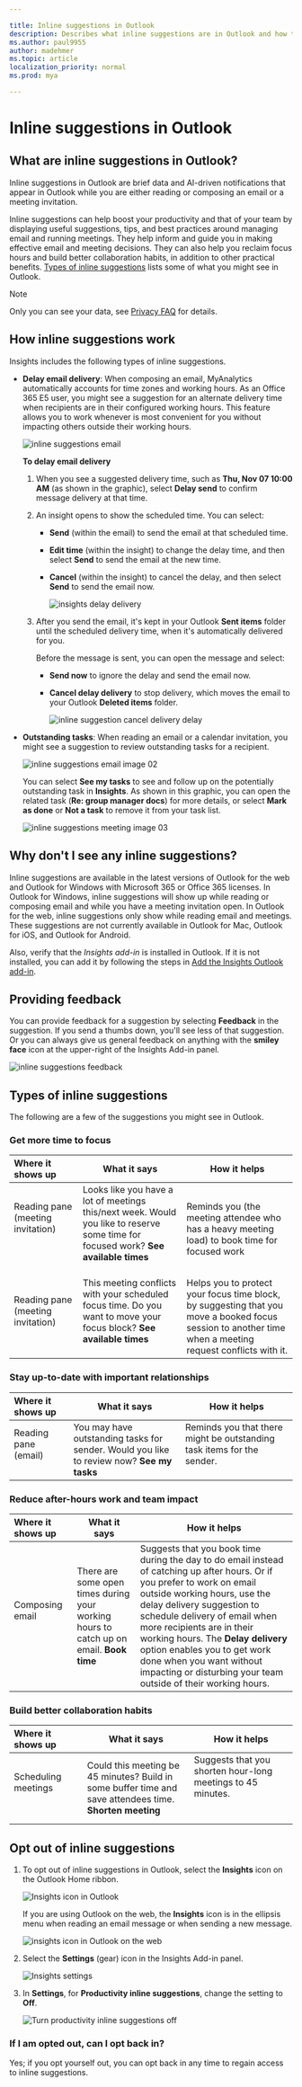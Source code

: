 ```yaml
---

title: Inline suggestions in Outlook
description: Describes what inline suggestions are in Outlook and how they work
ms.author: paul9955
author: madehmer
ms.topic: article
localization_priority: normal 
ms.prod: mya

---
```


# Inline suggestions in Outlook

<!-- REMOVE THIS PER MATHEW 6 FEB. 2020
_**Applies to:** MyAnalytics elements are available in varying levels to users of different Microsoft Office 365 and Microsoft 365 plans. See [MyAnalytics plans and environments](../overview/plans-environments.md) for details. Also see [How do I find my plan?](../overview/mya-faq.md#q4-how-can-i-find-out-what-my-plan-is)_
-->

## What are inline suggestions in Outlook?

Inline suggestions in Outlook are brief data and AI-driven notifications that appear in Outlook while you are either reading or composing an email or a meeting invitation.  

Inline suggestions can help boost your productivity and that of your team by displaying useful suggestions, tips, and best practices around managing email and running meetings. They help inform and guide you in making effective email and meeting decisions. They can also help you reclaim focus hours and build better collaboration habits, in addition to other practical benefits. [Types of inline suggestions](#types-of-inline-suggestions) lists some of what you might see in Outlook.

> [!Note]
> Only you can see your data, see [Privacy FAQ](../overview/mya-faq.md#privacy) for details.

## How inline suggestions work

Insights includes the following types of inline suggestions.

* **Delay email delivery**: When composing an email, MyAnalytics automatically accounts for time zones and working hours. As an Office 365 E5 user, you might see a suggestion for an alternate delivery time when recipients are in their configured working hours. This feature allows you to work whenever is most convenient for you without impacting others outside their working hours.

   ![inline suggestions email](../../Images/mya/use/nudges-email.png)

   **To delay email delivery**

   1. When you see a suggested delivery time, such as **Thu, Nov 07 10:00 AM** (as shown in the graphic), select **Delay send** to confirm message delivery at that time.
   2. An insight opens to show the scheduled time. You can select:

      * **Send** (within the email) to send the email at that scheduled time.
      * **Edit time** (within the insight) to change the delay time, and then select **Send** to send the email at the new time.
      * **Cancel** (within the insight) to cancel the delay, and then select **Send** to send the email now.

        ![insights delay delivery](../../Images/mya/use/insights-delay-delivery.png)

   3. After you send the email, it's kept in your Outlook **Sent items** folder until the scheduled delivery time, when it's automatically delivered for you.

      Before the message is sent, you can open the message and select:

      * **Send now** to ignore the delay and send the email now.
      * **Cancel delay delivery** to stop delivery, which moves the email to your Outlook **Deleted items** folder.

        ![inline suggestion cancel delivery delay](../../Images/mya/use/nudges-cancel-delay.png)

* **Outstanding tasks**: When reading an email or a calendar invitation, you might see a suggestion to review outstanding tasks for a recipient.

   ![inline suggestions email image 02](../../Images/mya/use/nudges-email-02.png)

   You can select **See my tasks** to see and follow up on the potentially outstanding task in **Insights**. As shown in this graphic, you can open the related task (**Re: group manager docs**) for more details, or select **Mark as done** or **Not a task** to remove it from your task list.

   ![inline suggestions meeting image 03](../../Images/mya/use/nudges-meeting-01.png)

## Why don't I see any inline suggestions?

Inline suggestions are available in the latest versions of Outlook for the web and Outlook for Windows with Microsoft 365 or Office 365 licenses. In Outlook for Windows, inline suggestions will show up while reading or composing email and while you have a meeting invitation open. In Outlook for the web, inline suggestions only show while reading email and meetings. These suggestions are not currently available in Outlook for Mac, Outlook for iOS, and Outlook for Android.

Also, verify that the _Insights add-in_ is installed in Outlook. If it is not installed, you can add it by following the steps in [Add the Insights Outlook add-in](../overview/mya-faq.md#add-the-insights-outlook-add-in).

## Providing feedback

You can provide feedback for a suggestion by selecting **Feedback** in the suggestion. If you send a thumbs down, you'll see less of that suggestion. Or you can always give us general feedback on anything with the **smiley face** icon at the upper-right of the Insights Add-in panel.

   ![inline suggestions feedback](../../Images/mya/use/insights-feedback.png)

## Types of inline suggestions

The following are a few of the suggestions you might see in Outlook.

### Get more time to focus

| Where it shows up | What it says | How it helps |
| :------ | ------- | --------- |
|Reading pane (meeting invitation)  &nbsp; &nbsp; &nbsp; &nbsp; &nbsp; &nbsp; &nbsp; &nbsp; &nbsp; &nbsp; &nbsp; &nbsp; &nbsp; &nbsp; &nbsp; &nbsp;  &nbsp; &nbsp; &nbsp; &nbsp; |Looks like you have a lot of meetings this/next week. Would you like to reserve some time for focused work? **See available times**  &nbsp; &nbsp; &nbsp; &nbsp;  &nbsp; &nbsp; &nbsp; &nbsp; |Reminds you (the meeting attendee who has a heavy meeting load) to book time for focused work|
|Reading pane (meeting invitation)  &nbsp; &nbsp; &nbsp; &nbsp;  &nbsp; &nbsp; &nbsp; &nbsp; | This meeting conflicts with your scheduled focus time. Do you want to move your focus block? **See available times**  &nbsp; &nbsp; &nbsp; &nbsp; &nbsp; &nbsp; &nbsp; &nbsp; &nbsp; &nbsp; &nbsp; &nbsp; &nbsp; &nbsp; &nbsp; &nbsp; &nbsp; &nbsp; &nbsp; &nbsp; &nbsp; &nbsp; &nbsp; &nbsp; |Helps you to protect your focus time block, by suggesting that you move a booked focus session to another time when a meeting request conflicts with it.|

### Stay up-to-date with important relationships

| Where it shows up | What it says | How it helps |
| :------ | ------- | --------- |
| Reading pane (email)  &nbsp; &nbsp; &nbsp; &nbsp; &nbsp; &nbsp; &nbsp; &nbsp;  &nbsp;  | You may have outstanding tasks for sender. Would you like to review now? **See my tasks** | Reminds you that there might be outstanding task items for the sender.  &nbsp; &nbsp;  &nbsp; &nbsp;  &nbsp; &nbsp;  &nbsp; &nbsp;  &nbsp; &nbsp;  &nbsp; &nbsp;  &nbsp; &nbsp;  &nbsp; &nbsp;  |

### Reduce after-hours work and team impact

| Where it shows up | What it says | How it helps |
| :------ | ------- | --------- |
|Composing email  &nbsp; &nbsp;  &nbsp; &nbsp;  &nbsp; &nbsp;  &nbsp; &nbsp;  &nbsp; &nbsp;   &nbsp; &nbsp;  &nbsp; &nbsp;  | There are some open times during your working hours to catch up on email. **Book time** | Suggests that you book time during the day to do email instead of catching up after hours. Or if you prefer to work on email outside working hours, use the delay delivery suggestion to schedule delivery of email when more recipients are in their working hours. The **Delay delivery** option enables you to get work done when you want without impacting or disturbing your team outside of their working hours. |

### Build better collaboration habits

| Where it shows up | What it says | How it helps |
| :------ | ------- | --------- |
| Scheduling meetings &nbsp; &nbsp;  &nbsp; &nbsp;  &nbsp; &nbsp;  &nbsp; &nbsp;  &nbsp; &nbsp;  &nbsp; &nbsp; &nbsp; &nbsp;  &nbsp; &nbsp;  | Could this meeting be 45 minutes? Build in some buffer time and save attendees time. **Shorten meeting** |Suggests that you shorten hour-long meetings to 45 minutes.  &nbsp; &nbsp;  &nbsp; &nbsp;  &nbsp; &nbsp;  &nbsp; &nbsp;  &nbsp; &nbsp;  &nbsp; &nbsp;  &nbsp; &nbsp;  &nbsp; &nbsp;  &nbsp; &nbsp;  &nbsp; &nbsp;  &nbsp; &nbsp;  &nbsp; &nbsp;  &nbsp; &nbsp;  &nbsp; &nbsp;  &nbsp; &nbsp;  &nbsp; &nbsp;  &nbsp;  &nbsp;  |

## Opt out of inline suggestions

1. To opt out of inline suggestions in Outlook, select the **Insights** icon on the Outlook Home ribbon.

      ![Insights icon in Outlook](../../Images/mya/use/insights-icon.png)

      If you are using Outlook on the web, the **Insights** icon is in the ellipsis menu when reading an email message or when sending a new message.

     ![insights icon in Outlook on the web](../../Images/mya/use/owa-insights.png)

2. Select the **Settings** (gear) icon in the Insights Add-in panel.

   ![Insights settings](../../Images/mya/use/insights-settings.png)

3. In **Settings**, for **Productivity inline suggestions**, change the setting to **Off**.

      ![Turn productivity inline suggestions off](../../Images/mya/use/inline-off.png)

### If I am opted out, can I opt back in?

Yes; if you opt yourself out, you can opt back in any time to regain access to inline suggestions.
